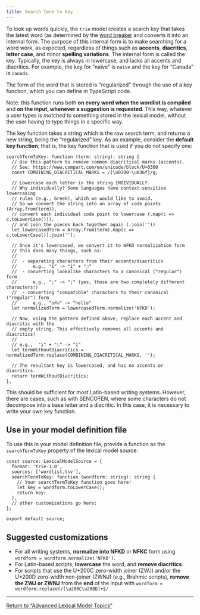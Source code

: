 ```yaml
---
title: Search term to key
---
```


To look up words quickly, the `trie` model creates a <span class="dfn">
search key </span> that takes the latest word (as determined by the
[word breaker](word-breaker) and converts it into an internal form. The
purpose of this internal form is to make searching for a word work, as
expected, regardless of things such as **accents**, **diacritics**,
**letter case**, and minor **spelling variations**. The internal form is
called the <span class="dfn">key</span>. Typically, the key is always in
lowercase, and lacks all accents and diacritics. For example, the key
for “naïve" is `naive` and the key for “Canada” is `canada`.

The form of the word that is stored is “regularized” through the use of
a <span class="dfn">key function</span>, which you can define in
TypeScript code.

Note: this function runs both **on every word when the wordlist is
compiled** and **on the input, whenever a suggestion is requested**.
This way, whatever a user types is *matched* to something stored in the
lexical model, without the user having to type things in a specific way.

The key function takes a string which is the raw search term, and
returns a new string, being the “regularized” key. As an example,
consider the **default key function**; that is, the key function that is
used if you do not specify one:

``` lang-typescript
searchTermToKey: function (term: string): string {
  // Use this pattern to remove common diacritical marks (accents).
  // See: https://www.compart.com/en/unicode/block/U+0300
  const COMBINING_DIACRITICAL_MARKS = /[\u0300-\u036f]/g;

  // Lowercase each letter in the string INDIVIDUALLY.
  // Why individually? Some languages have context-sensitive lowercasing
  // rules (e.g., Greek), which we would like to avoid.
  // So we convert the string into an array of code points (Array.from(term)),
  // convert each individual code point to lowercase (.map(c => c.toLowerCase())),
  // and join the pieces back together again (.join(''))
  let lowercasedTerm = Array.from(term).map(c => c.toLowerCase()).join('');

  // Once it's lowercased, we convert it to NFKD normalization form
  // This does many things, such as:
  //
  //  - separating characters from their accents/diacritics
  //      e.g., "ï" -> "i" + "◌̈"
  //  - converting lookalike characters to a canonical ("regular") form
  //      e.g., ";" -> ";" (yes, those are two completely different characters!)
  //  - converting "compatible" characters to their canonical ("regular") form
  //      e.g., "𝔥𝔢𝔩𝔩𝔬" -> "hello"
  let normalizedTerm = lowercasedTerm.normalize('NFKD');

  // Now, using the pattern defined above, replace each accent and diacritic with the
  // empty string. This effectively removes all accents and diacritics!
  //
  // e.g.,  "i" + "◌̈" -> "i"
  let termWithoutDiacritics = normalizedTerm.replace(COMBINING_DIACRITICAL_MARKS, '');

  // The resultant key is lowercased, and has no accents or diacritics.
  return termWithoutDiacritics;
},
```

This should be sufficient for most Latin-based writing systems. However,
there are cases, such as with SENĆOŦEN, where some characters do not
decompose into a base letter and a diacritic. In this case, it is
necessary to write your own key function.

## Use in your model definition file

To use this in your model definition file, provide a function as the
`searchTermToKey` property of the lexical model source:

``` lang-typescript
const source: LexicalModelSource = {
  format: 'trie-1.0',
  sources: ['wordlist.tsv'],
  searchTermToKey: function (wordform: string): string {
    // Your searchTermToKey function goes here!
    let key = wordform.toLowerCase();
    return key;
  },
  // other customizations go here:
};

export default source;
```

## Suggested customizations

-   For all writing systems, **normalize into NFKD** or **NFKC** form
    using `wordform = wordform.normalize('NFKD')`.
-   For Latin-based scripts, **lowercase** the word, and **remove
    diacritics**.
-   For scripts that use the U+200C zero-width joiner (ZWJ) and/or the
    U+200D zero-width non-joiner (ZWNJ) (e.g., Brahmic scripts),
    **remove the ZWJ or ZWNJ** from the **end** of the input with
    `wordform = wordform.replace(/[\u200C\u200D]+$/`

------------------------------------------------------------------------

[Return to “Advanced Lexical Model Topics”](./)
